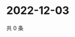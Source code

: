 # 2022-12-03

共 0 条

<!-- BEGIN WEIBO -->
<!-- 最后更新时间 Sat Dec 03 2022 21:17:45 GMT+0800 (China Standard Time) -->

<!-- END WEIBO -->

